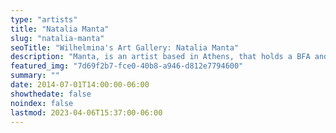 ```yaml
---
type: "artists"
title: "Natalia Manta"
slug: "natalia-manta"
seoTitle: "Wilhelmina's Art Gallery: Natalia Manta"
description: "Manta, is an artist based in Athens, that holds a BFA and an MFA from the Athens School of Fine Arts. Central to her artistic quest is the exploration of the mythological element as a revelation of an inner memory that springs to life in the present, entwining with both local and global histories. While clay serves as her primary medium, she also adeptly navigates metal, wax, glass, and light-sensitive chemicals. Collaborating across various artistic disciplines, including visual, music, theatre, and performance arts, has been an integral part of her practice. Noteworthy collaborators include director Thodoris Ambazis, choreographer Androniki Marathaki, and musicians Jannis Anastasakis, Hayden Chisholm, Sébastien Gramss, Savina Yannatou, and Evi Filippou. From 2017 to 2020, she taught as an assistant professor in the sculpture department at the Athens School of Fine Arts. Her work has been part of numerous solo and group exhibitions globally, making appearances at prestigious institutions such as the Korean International Ceramic Biennale, Eleusis European Capital of Culture, EMST, Onassis Culture, and Stavros Niarchos Foundation. She was honored with the Stavros Niarchos Foundation Artist Fellowship by ARTWORKS in 2022. Her creations find homes in private collections, embodying a fusion of material mastery and narrative resonance."
featured_img: "7d69f2b7-fce0-40b8-a946-d812e7794600"
summary: ""
date: 2014-07-01T14:00:00-06:00
showthedate: false
noindex: false
lastmod: 2023-04-06T15:37:00-06:00
---
```

